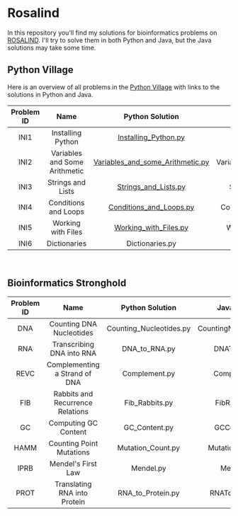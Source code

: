 # Rosalind
In this repository you'll find my solutions for bioinformatics problems on [ROSALIND](http://rosalind.info "ROSALIND"). I'll try to solve them in both Python and Java, but the Java solutions may take some time.

## Python Village
Here is an overview of all problems in the [Python Village](https://rosalind.info/problems/list-view/?location=python-village "Python Village") with links to the solutions in Python and Java.

| Problem ID | Name | Python Solution | Java Solution |
| :-----------: | :----: | :-------------: | :-------------: |
| INI1 | Installing Python | [Installing_Python.py](https://github.com/Kazouha/Rosalind/blob/63519e546881766bbe6e5c11440637db40b36909/Python_Village/Python/Installing_Python.py) | -- |
| INI2 | Variables and Some Arithmetic  | [Variables_and_some_Arithmetic.py](https://github.com/Kazouha/Rosalind/blob/9079418e46e625e5b62b7dd56929adffbc81e9d4/Python_Village/Python/Variables_and_some_Arithmetic.py) | VariablesAndArithmetic.java |
| INI3 | Strings and Lists | [Strings_and_Lists.py](https://github.com/Kazouha/Rosalind/blob/47ac17b342b95a52a91001fd5ff782763fc3b4a1/Python_Village/Python/Strings_and_Lists.py) | StringsAndLists.java |
| INI4 | Conditions and Loops | [Conditions_and_Loops.py](https://github.com/Kazouha/Rosalind/blob/440ffb60840b8d6a9d3153de4ff3df093bc04a9d/Python_Village/Python/Conditions_and_Loops.py) | ConditionsAndLoops.java|
| INI5 | Working with Files | [Working_with_Files.py](https://github.com/Kazouha/Rosalind/blob/440ffb60840b8d6a9d3153de4ff3df093bc04a9d/Python_Village/Python/Working_with_Files.py) | WorkingWithFiles.java |
| INI6 | Dictionaries | Dictionaries.py | Dictionaries.java

&nbsp;

## Bioinformatics Stronghold
| Problem ID | Name | Python Solution | Java Solution |
| :-----------: | :----: | :-------------: | :-------------: |
| DNA | Counting DNA Nucleotides | Counting_Nucleotides.py | CountingNucleotides.java |
| RNA | Transcribing DNA into RNA | DNA_to_RNA.py | DNAToRNA.java |
| REVC | Complementing a Strand of DNA | Complement.py | Complemet.java |
| FIB | Rabbits and Recurrence Relations | Fib_Rabbits.py | FibRabbits.java |
| GC | Computing GC Content | GC_Content.py | GCContent.java |
| HAMM | Counting Point Mutations | Mutation_Count.py | MutationCount.java |
| IPRB | Mendel's First Law | Mendel.py | Mendel.java |
| PROT | Translating RNA into Protein | RNA_to_Protein.py | RNAToProtein.java |

